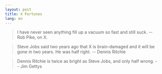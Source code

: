 ```yaml
---
layout: post
title: X Fortunes
lang: en
---
```


> I have never seen anything fill up a vacuum so fast and still suck.
>		-- Rob Pike, on X.

> Steve Jobs said two years ago that X is brain-damaged and it will be
> gone in two years.  He was half right.
>		-- Dennis Ritchie

> Dennis Ritchie is twice as bright as Steve Jobs, and only half
> wrong.
>		-- Jim Gettys
